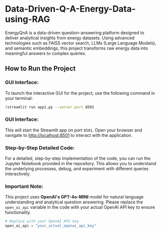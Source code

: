 # Data-Driven-Q-A-Energy-Data-using-RAG
EnergyQnA is a data-driven question-answering platform designed to deliver analytical insights from energy datasets. Using advanced technologies such as FAISS vector search, LLMs (Large Language Models), and semantic embeddings, this project transforms raw energy data into meaningful answers to complex queries.


## How to Run the Project

### GUI Interface:
To launch the interactive GUI for the project, use the following command in your terminal:

```bash
!streamlit run app1.py --server.port 8501
```
### GUI Interface:
This will start the Streamlit app on port `8501`. Open your browser and navigate to [http://localhost:8501](http://localhost:8501) to interact with the application.

### Step-by-Step Detailed Code:
For a detailed, step-by-step implementation of the code, you can run the Jupyter Notebook provided in the repository. This allows you to understand the underlying processes, debug, and experiment with different queries interactively.

### Important Note:
This project uses **OpenAI's GPT-4o-MINI** model for natural language understanding and analytical question answering. Please replace the `open_ai_api` variable in the code with your actual OpenAI API key to ensure functionality.

```python
# Replace with your OpenAI API key
open_ai_api = "your_actual_openai_api_key"
```
